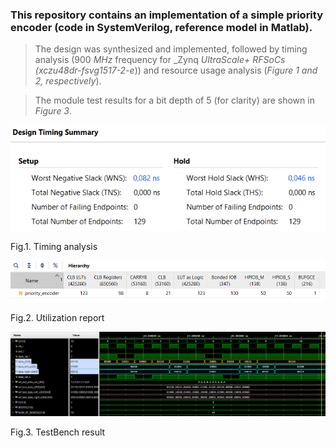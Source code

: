### This repository contains an implementation of a simple priority encoder (code in SystemVerilog, reference model in Matlab).

>The design was synthesized and implemented, followed by timing analysis (900 _MHz_ frequency for _Zynq _UltraScale+ RFSoCs (xczu48dr-fsvg1517-2-e_)) and resource usage analysis (_Figure 1 and 2, respectively_).

>The module test results for a bit depth of 5 (for clarity) are shown in _Figure 3_.


![timing analysis](fig_1.png)

Fig.1. Timing analysis


![Utilization report](fig_2.png)

Fig.2. Utilization report


![TestBench result](fig_3.png)


Fig.3. TestBench result
